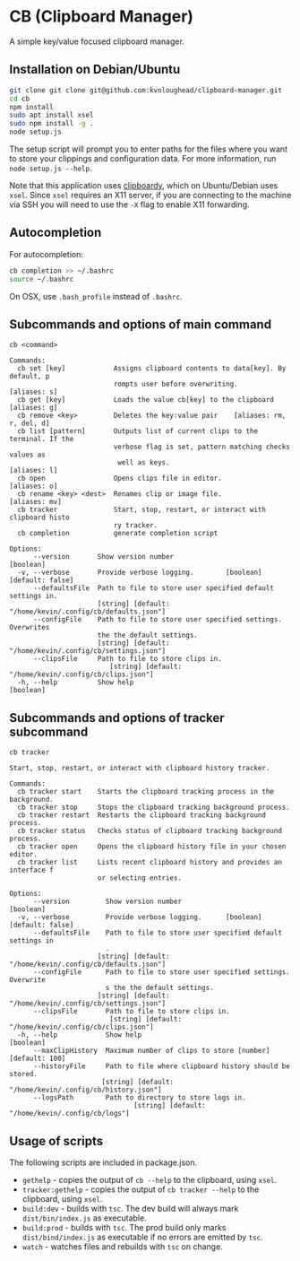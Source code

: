 # CB (Clipboard Manager)

A simple key/value focused clipboard manager.

## Installation on Debian/Ubuntu

```bash
git clone git clone git@github.com:kvnloughead/clipboard-manager.git
cd cb
npm install
sudo apt install xsel
sudo npm install -g .
node setup.js
```

The setup script will prompt you to enter paths for the files where you want to store your clippings and configuration data. For more information, run `node setup.js --help`.

Note that this application uses [clipboardy](https://www.npmjs.com/package/clipboardy), which on Ubuntu/Debian uses `xsel`. Since `xsel` requires an X11 server, if you are connecting to the machine via SSH you will need to use the `-X` flag to enable X11 forwarding.

## Autocompletion

For autocompletion:

```bash
cb completion >> ~/.bashrc
source ~/.bashrc
```

On OSX, use `.bash_profile` instead of `.bashrc`.

## Subcommands and options of main command

```
cb <command>

Commands:
  cb set [key]            Assigns clipboard contents to data[key]. By default, p
                          rompts user before overwriting.           [aliases: s]
  cb get [key]            Loads the value cb[key] to the clipboard  [aliases: g]
  cb remove <key>         Deletes the key:value pair    [aliases: rm, r, del, d]
  cb list [pattern]       Outputs list of current clips to the terminal. If the
                          verbose flag is set, pattern matching checks values as
                           well as keys.                            [aliases: l]
  cb open                 Opens clips file in editor.               [aliases: o]
  cb rename <key> <dest>  Renames clip or image file.              [aliases: mv]
  cb tracker              Start, stop, restart, or interact with clipboard histo
                          ry tracker.
  cb completion           generate completion script

Options:
      --version       Show version number                              [boolean]
  -v, --verbose       Provide verbose logging.        [boolean] [default: false]
      --defaultsFile  Path to file to store user specified default settings in.
                      [string] [default: "/home/kevin/.config/cb/defaults.json"]
      --configFile    Path to file to store user specified settings. Overwrites
                      the the default settings.
                      [string] [default: "/home/kevin/.config/cb/settings.json"]
      --clipsFile     Path to file to store clips in.
                         [string] [default: "/home/kevin/.config/cb/clips.json"]
  -h, --help          Show help                                        [boolean]
```

## Subcommands and options of tracker subcommand

```
cb tracker

Start, stop, restart, or interact with clipboard history tracker.

Commands:
  cb tracker start    Starts the clipboard tracking process in the background.
  cb tracker stop     Stops the clipboard tracking background process.
  cb tracker restart  Restarts the clipboard tracking background process.
  cb tracker status   Checks status of clipboard tracking background process.
  cb tracker open     Opens the clipboard history file in your chosen editor.
  cb tracker list     Lists recent clipboard history and provides an interface f
                      or selecting entries.

Options:
      --version         Show version number                            [boolean]
  -v, --verbose         Provide verbose logging.      [boolean] [default: false]
      --defaultsFile    Path to file to store user specified default settings in
                        .
                      [string] [default: "/home/kevin/.config/cb/defaults.json"]
      --configFile      Path to file to store user specified settings. Overwrite
                        s the the default settings.
                      [string] [default: "/home/kevin/.config/cb/settings.json"]
      --clipsFile       Path to file to store clips in.
                         [string] [default: "/home/kevin/.config/cb/clips.json"]
  -h, --help            Show help                                      [boolean]
      --maxClipHistory  Maximum number of clips to store [number] [default: 100]
      --historyFile     Path to file where clipboard history should be stored.
                       [string] [default: "/home/kevin/.config/cb/history.json"]
      --logsPath        Path to directory to store logs in.
                               [string] [default: "/home/kevin/.config/cb/logs"]
```

## Usage of scripts

The following scripts are included in package.json.

- `gethelp` - copies the output of `cb --help` to the clipboard, using `xsel`.
- `tracker:gethelp` - copies the output of `cb tracker --help` to the clipboard, using `xsel`.
- `build:dev` - builds with `tsc`. The dev build will always mark `dist/bin/index.js` as executable.
- `build:prod` - builds with `tsc`. The prod build only marks `dist/bind/index.js` as executable if no errors are emitted by `tsc`.
- `watch` - watches files and rebuilds with `tsc` on change.

```

```
